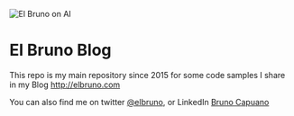 ![El Bruno on AI](https://github.com/elbruno/Blog/blob/master/el%20bruno%20session%20mvp%20logo.png)

# El Bruno Blog
This repo is my main repository since 2015 for some code samples I share in my Blog
http://elbruno.com

You can also find me on twitter [@elbruno](https://twitter.com/elbruno), or LinkedIn [Bruno Capuano](https://www.linkedin.com/in/elbruno)
